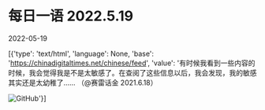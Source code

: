 # 每日一语 2022.5.19

2022-05-19

[{'type': 'text/html', 'language': None, 'base': 'https://chinadigitaltimes.net/chinese/feed', 'value': '有时候我看到一些内容的时候，我会觉得我是不是太敏感了。在查阅了这些信息以后，我会发现，我的敏感其实还是太幼稚了&#8230;&#8230; （@赛雷话金 2021.6.18）

![GitHub](https://chinadigitaltimes.net/chinese/files/2022/05/image-1652971211754.png)'}]